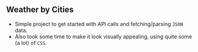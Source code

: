 ## Weather by Cities
- Simple project to get started with API calls and fetching/parsing `JSON` data.
- Also took some time to make it look visually appealing, using quite some (a lot) of `CSS`.
